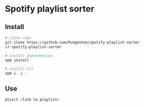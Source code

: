 # Spotify playlist sorter

## Install

```sh
# clone repo
git clone https://github.com/Pungentee/spotify-playlist-sorter
cd spotify-playlist-sorter

# install dependencies
npm install

# install cli
npm i -g .
```
## Use
```sh
plsort <link to playlist>
```
